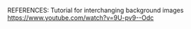 




REFERENCES:
Tutorial for interchanging background images https://www.youtube.com/watch?v=9U-pv9--Odc